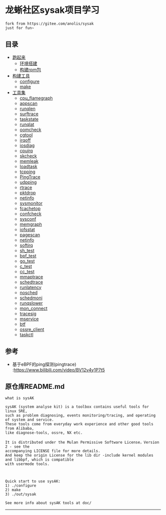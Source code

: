 # 龙蜥社区sysak项目学习

```
fork from https://gitee.com/anolis/sysak
just for fun~
```

## 目录

* [跑起来](docs/跑起来.md)
    * [环境搭建](docs/跑起来/环境搭建.md)
    * [构建rpm包](docs/跑起来/构建rpm包.md)
* [构建工具](docs/构建工具.md)
    * [configure](docs/构建工具/configure.md)
    * [make](docs/构建工具/make.md)
* [工具集](docs/工具集.md)
    * [cpu_flamegraph](docs/工具集/cpu_flamegraph.md)
    * [appscan](docs/工具集/appscan.md)
    * [runqlen](docs/工具集/runqlen.md)
    * [surftrace](docs/工具集/surftrace.md)
    * [taskstate](docs/工具集/taskstate.md)
    * [runqlat](docs/工具集/runqlat.md)
    * [oomcheck](docs/工具集/oomcheck.md)
    * [cgtool](docs/工具集/cgtool.md)
    * [irqoff](docs/工具集/irqoff.md)
    * [iosdiag](docs/工具集/iosdiag.md)
    * [cpuirq](docs/工具集/cpuirq.md)
    * [skcheck](docs/工具集/skcheck.md)
    * [memleak](docs/工具集/memleak.md)
    * [loadtask](docs/工具集/loadtask.md)
    * [tcpping](docs/工具集/tcpping.md)
    * [PingTrace](docs/工具集/PingTrace.md)
    * [udpping](docs/工具集/udpping.md)
    * [rtrace](docs/工具集/rtrace.md)
    * [pktdrop](docs/工具集/pktdrop.md)
    * [netinfo](docs/工具集/netinfo.md)
    * [sysmonitor](docs/工具集/sysmonitor.md)
    * [fcachetop](docs/工具集/fcachetop.md)
    * [confcheck](docs/工具集/confcheck.md)
    * [sysconf](docs/工具集/sysconf.md)
    * [memgraph](docs/工具集/memgraph.md)
    * [iofsstat](docs/工具集/iofsstat.md)
    * [pagescan](docs/工具集/pagescan.md)
    * [netinfo](docs/工具集/netinfo.md)
    * [softirq](docs/工具集/softirq.md)
    * [sh_test](docs/工具集/sh_test.md)
    * [bpf_test](docs/工具集/bpf_test.md)
    * [go_test](docs/工具集/go_test.md)
    * [c_test](docs/工具集/c_test.md)
    * [cc_test](docs/工具集/cc_test.md)
    * [mmaptrace](docs/工具集/mmaptrace.md)
    * [schedtrace](docs/工具集/schedtrace.md)
    * [runlatency](docs/工具集/runlatency.md)
    * [nosched](docs/工具集/nosched.md)
    * [schedmoni](docs/工具集/schedmoni.md)
    * [runqslower](docs/工具集/runqslower.md)
    * [mon_connect](docs/工具集/mon_connect.md)
    * [tracesig](docs/工具集/tracesig.md)
    * [mservice](docs/工具集/mservice.md)
    * [btf](docs/工具集/btf.md)
    * [ossre_client](docs/工具集/ossre_client.md)
    * [taskctl](docs/工具集/taskctl.md)

## 参考

* 基于eBPF的ping探测(pingtrace) :<https://www.bilibili.com/video/BV12v4y1P7t5>

## 原仓库README.md


```
what is sysAK

sysAK (system analyse kit) is a toolbox contains useful tools for linux SRE,
such as problem diagnosing, events monitoring/tracing, and operating of system and service.
These tools come from everyday work experience and other good tools from Alibaba,
like diagnose-tools, ossre, NX etc.

It is distributed under the Mulan Permissive Software License，Version 2 - see the
accompanying LICENSE file for more details.
And keep the origin License for the lib dir -include kernel modules and libbpf, which is compatible
with usermode tools.



Quick start to use sysAK:
1) ./configure
2) make
3) ./out/sysak

See more info about sysAK tools at doc/
```


---
